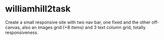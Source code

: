 # williamhill2task
Create a small responsive site with two nav bar, one fixed and the other off-canvas, also an images grid (+8 items) and 3 text column grid, totally responsiveness.
